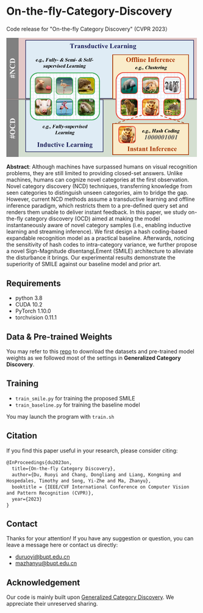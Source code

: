 # On-the-fly-Category-Discovery
Code release for "On-the-fly Category Discovery" (CVPR 2023）

<img src="setting_figure.bmp" width="500"/>

**Abstract**: Although machines have surpassed humans on visual recognition problems, they are still limited to providing closed-set answers. Unlike machines, humans can cognize novel categories at the first observation. Novel category discovery (NCD) techniques, transferring knowledge from seen categories to distinguish unseen categories, aim to bridge the gap. However, current NCD methods assume a transductive learning and offline inference paradigm, which restricts them to a pre-defined query set and renders them unable to deliver instant feedback. In this paper, we study on-the-fly category discovery (OCD) aimed at making the model instantaneously aware of novel category samples (i.e., enabling inductive learning and streaming inference). We first design a hash coding-based expandable recognition model as a practical baseline. Afterwards, noticing the sensitivity of hash codes to intra-category variance, we further propose a novel Sign-Magnitude dIsentangLEment (SMILE) architecture to alleviate the disturbance it brings. Our experimental results demonstrate the superiority of SMILE against our baseline model and prior art.


## Requirements
- python 3.8
- CUDA 10.2
- PyTorch 1.10.0
- torchvision 0.11.1

## Data & Pre-trained Weights
You may refer to this [repo](https://github.com/sgvaze/generalized-category-discovery) to download the datasets and pre-trained model weights as we followed most of the settings in **Generalized Category Discovery**.




## Training
- `train_smile.py` for training the proposed SMILE
- `train_baseline.py` for training the baseline model

You may launch the program with `train.sh`




## Citation
If you find this paper useful in your research, please consider citing:
```
@InProceedings{du2023on,
  title={On-the-fly Category Discovery},
  author={Du, Ruoyi and Chang, Dongliang and Liang, Kongming and Hospedales, Timothy and Song, Yi-Zhe and Ma, Zhanyu},
  booktitle = {IEEE/CVF International Conference on Computer Vision and Pattern Recognition (CVPR)},
  year={2023}
}
```


## Contact
Thanks for your attention!
If you have any suggestion or question, you can leave a message here or contact us directly:
- duruoyi@bupt.edu.cn
- mazhanyu@bupt.edu.cn

## Acknowledgement
Our code is mainly built upon [Generalized Category Discovery](https://github.com/sgvaze/generalized-category-discovery). We appreciate their unreserved sharing.
